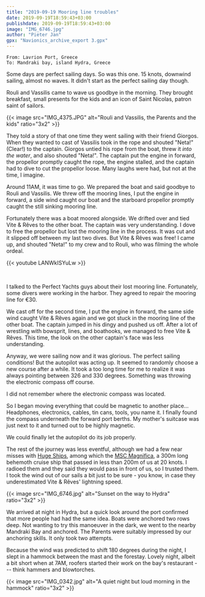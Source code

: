 ```yaml
---
title: "2019-09-19 Mooring line troubles"
date: 2019-09-19T18:59:43+03:00
publishdate: 2019-09-19T18:59:43+03:00
image: "IMG_6746.jpg"
author: "Pieter Jan"
gpx: "Navionics_archive_export 3.gpx"
---
```


`From: Lavrion Port, Greece`<br/>
`To: Mandraki bay, island Hydra, Greece`

Some days are perfect sailing days. So was this one. 15 knots, downwind sailing, almost no waves. It didn't start as the perfect sailing day though.

Rouli and Vassilis came to wave us goodbye in the morning. They brought breakfast, small presents for the kids and an icon of Saint Nicolas, patron saint of sailors.

{{< image src="IMG_4375.JPG" alt="Rouli and Vassilis, the Parents and the kids" ratio="3x2" >}}

They told a story of that one time they went sailing with their friend Giorgos. When they wanted to cast of Vassilis took in the rope and shouted "Neta!" (Clear!) to the captain. Giorgos untied his rope from the boat, threw it _into the water_, and also shouted "Neta!". The captain put the engine in forward, the propellor promptly caught the rope, the engine stalled, and the captain had to dive to cut the propellor loose. Many laughs were had, but not at the time, I imagine.

Around 11AM, it was time to go. We prepared the boat and said goodbye to Rouli and Vassilis. We threw off the mooring lines, I put the engine in forward, a side wind caught our boat and the starboard propellor promptly caught the still sinking mooring line.

Fortunately there was a boat moored alongside. We drifted over and tied Vite & Rêves to the other boat. The captain was very understanding. I dove to free the propellor but lost the mooring line in the process. It was cut and it slipped off between my last two dives. But Vite & Rêves was free! I came up, and shouted "Neta!" to my crew and to Rouli, who was filming the whole ordeal.

{{< youtube LANWkISYuLw >}}

&nbsp;

I talked to the Perfect Yachts guys about their lost mooring line. Fortunately, some divers were working in the harbor. They agreed to repair the mooring line for €30.

We cast off for the second time, I put the engine in forward, the same side wind caught Vite & Rêves again and we got stuck in the mooring line of the other boat. The captain jumped in his dingy and pushed us off. After a lot of wrestling with bowsprit, lines, and boathooks, we managed to free Vite & Rêves. This time, the look on the other captain's face was less understanding.

Anyway, we were sailing now and it was glorious. The perfect sailing conditions! But the autopilot was acting up. It seemed to randomly choose a new course after a while. It took a too long time for me to realize it was always pointing between 326 and 330 degrees. Something was throwing the electronic compass off course.

I did not remember where the electronic compass was located.

So I began moving everything that could be magnetic to another place... Headphones, electronics, cables, tin cans, tools, you name it. I finally found the compass underneath the forward port berths. My mother's suitcase was just next to it and turned out to be highly magnetic.

We could finally let the autopilot do its job properly.

The rest of the journey was less eventful, although we had a few near misses with [Huge Ships](https://www.amazon.com/Avoid-Huge-Ships-John-Trimmer/dp/0870334336), among which the [MSC Magnifica](https://en.wikipedia.org/wiki/MSC_Magnifica), a 300m long behemoth cruise ship that passed in less than 200m of us at 20 knots. I radioed them and they said they would pass in front of us, so I trusted them. I took the wind out of our sails a bit just to be sure - you know, in case they underestimated Vite & Rêves' lightning speed.

{{< image src="IMG_6746.jpg" alt="Sunset on the way to Hydra" ratio="3x2" >}}

We arrived at night in Hydra, but a quick look around the port confirmed that more people had had the same idea. Boats were anchored two rows deep. Not wanting to try this manoeuver in the dark, we went to the nearby Mandraki Bay and anchored. The Parents were suitably impressed by our anchoring skills. It  only took two attempts.

Because the wind was predicted to shift 180 degrees during the night, I slept in a hammock between the mast and the forestay. Lovely night, albeit a bit short when at 7AM, roofers started their work on the bay's restaurant --- think hammers and blowtorches.

{{< image src="IMG_0342.jpg" alt="A quiet night but loud morning in the hammock" ratio="3x2" >}}
